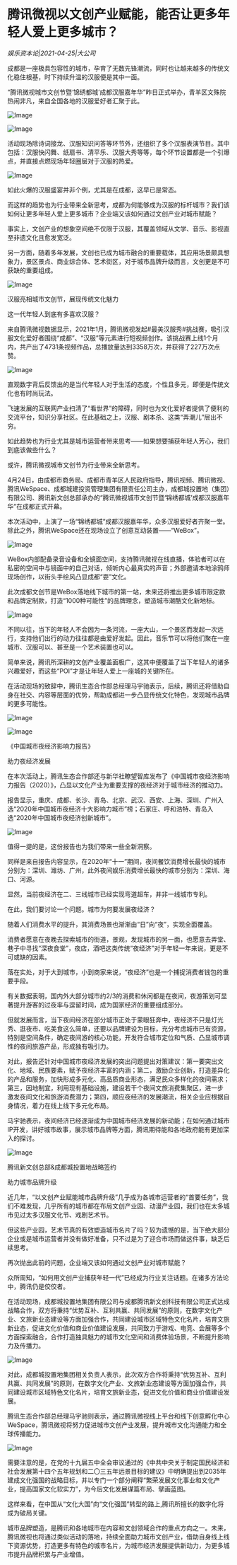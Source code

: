 # 腾讯微视以文创产业赋能，能否让更多年轻人爱上更多城市？

*娱乐资本论|2021-04-25|大公司*

成都是一座极具包容性的城市，孕育了无数先锋潮流，同时也让越来越多的传统文化稳住根基，时下持续升温的汉服便是其中一面。

“腾讯微视城市文创节暨‘锦绣都城’成都汉服嘉年华”昨日正式举办，青羊区文殊院热闹非凡，来自全国各地的汉服爱好者汇聚于此。

![Image](https://mp.toutiao.com/mp/agw/article_material/open_image/get?code=OTZhYzYxMTMwNmU4M2QzMGQ2MTlmNjhlNmJmNDFiYzEsMTYxOTQyMDMwNDYzNw==)

![Image](https://mp.toutiao.com/mp/agw/article_material/open_image/get?code=NTMwMWM4YWI0M2FlNGExZDFkMzVmMmZhMTM4NWQyNjAsMTYxOTQyMDMwNDYzNw==)

活动现场除诗词接龙、汉服知识问答等环节外，还组织了多个汉服表演节目。其中包括：汉服快闪舞、纸扇书、清平乐、汉服大秀等等，每个环节设置都是一个引爆点，并直接点燃现场年轻圈层对于汉服的热爱。

![Image](https://mp.toutiao.com/mp/agw/article_material/open_image/get?code=MzAzOWJiZjAwMmFkOWMwYzEyZTg2OTQ3NmY5NTM2YzksMTYxOTQyMDMwNDYzNw==)

如此火爆的汉服盛宴并非个例，尤其是在成都，这早已是常态。

而这样的趋势也为行业带来全新思考，成都为何能够成为汉服的标杆城市？我们该如何让更多年轻人爱上更多城市？企业端又该如何通过文创产业对城市赋能？

事实上，文创产业的想象空间绝不仅限于汉服，其覆盖领域从文学、音乐、影视直至非遗文化且愈发宽泛。

另一方面，随着多年发展，文创也已成为城市融合的重要载体，其应用场景颇具想象力，景区景点、商业综合体、艺术街区，对于城市品牌升级而言，文创更是不可获缺的重要组成。

![Image](https://mp.toutiao.com/mp/agw/article_material/open_image/get?code=ZDM1Mjc5OWZkNGQwZGY0MDI5Mzk4MGJiNGQzZGZlYjgsMTYxOTQyMDMwNDYzNw==)

汉服亮相城市文创节，展现传统文化魅力

这一代年轻人到底有多喜欢汉服？

来自腾讯微视数据显示，2021年1月，腾讯微视发起#最美汉服秀#挑战赛，吸引汉服文化爱好者围绕“成都”、“汉服”等元素进行短视频创作。该挑战赛上线1个月内，共产出了4731条视频作品，总播放量达到3358万次，并获得了227万次点赞。

![Image](https://mp.toutiao.com/mp/agw/article_material/open_image/get?code=ZTdjZjUxNmQwNTAyNzYyMWVmNWM3ZTE4ZDUyM2VjMzQsMTYxOTQyMDMwNDYzNw==)

直观数字背后反馈出的是当代年轻人对于生活的态度，个性且多元，即便是传统文化也有时尚玩法。

飞速发展的互联网产业扫清了“看世界”的障碍，同时也为文化爱好者提供了便利的交流平台，知识分享社区。在此基础之上，汉服、剧本杀、这类“弄潮儿”层出不穷。

如此趋势也为行业尤其是城市运营者带来思考——如果想要捕获年轻人芳心，我们到底该做些什么？

或许，腾讯微视城市文创节为行业带来全新思考。

4月24日，由成都市商务局、成都市青羊区人民政府指导，腾讯视频、腾讯微视、腾讯WeSpace、成都城建投资管理集团有限责任公司主办，成都城投置地（集团）有限公司、腾讯新文创总部承办的“腾讯微视城市文创节暨‘锦绣都城’成都汉服嘉年华”在成都正式开幕。

本次活动中，上演了一场“锦绣都城”成都汉服嘉年华，众多汉服爱好者齐聚一堂。除此之外，腾讯WeSpace还在现场设立了创意互动装置——“WeBox”。

![Image](https://mp.toutiao.com/mp/agw/article_material/open_image/get?code=YzE5NzE1YTc4YzQyMjc1MTk0NTk3ZTU2ODdjY2EyZTMsMTYxOTQyMDMwNDYzNw==)

WeBox内部配备录音设备和全镜面空间，支持腾讯微视在线直播，体验者可以在私密的空间中与镜面中的自己对话，倾听内心最真实的声音；外部邀请本地涂鸦师现场创作，以街头手绘风凸显成都“耍”文化。

此次成都文创节是WeBox落地线下城市的第一站，未来还将推出更多城市限定款和品牌定制款，打造“1000种可能性”的品牌理念，塑造城市潮酷文化新地标。

![Image](https://mp.toutiao.com/mp/agw/article_material/open_image/get?code=YjA4MjcwNDM4ZTFmNTZhODY0MWFmNzE5NmU2MGEzNDMsMTYxOTQyMDMwNDYzNw==)

不同以往，当下的年轻人不会因为一条河流，一座大山，一个景区而发起一次远行，支持他们出行的动力往往都是由爱好发起。因此，音乐节可以将他们聚在一座城市、汉服可以、甚至是一个艺术装置也可以。

简单来说，腾讯所深耕的文创产业覆盖面极广，这其中便覆盖了当下年轻人的诸多兴趣爱好，而这些“POI”才是让年轻人爱上一座城的关键所在。

在活动现场的致辞中，腾讯生态合作部总经理马宇驰表示，后续，腾讯还将借助自身在社交、内容等层面的优势，帮助成都进一步凸显传统文化特色，发现城市品牌的更多可能性。

![Image](https://mp.toutiao.com/mp/agw/article_material/open_image/get?code=NmIzNTZiMzQxZWIxYjA5NTkzM2ViNDZkNWFjZTYxZjMsMTYxOTQyMDMwNDYzNw==)

![Image](https://mp.toutiao.com/mp/agw/article_material/open_image/get?code=YjI0ZjZlNWY1YmY4MmJiOGMwM2E3MWY0NjU0MDk4ZjQsMTYxOTQyMDMwNDYzNw==)

《中国城市夜经济影响力报告》

助力夜经济发展

在本次活动上，腾讯生态合作部还与新华社瞭望智库发布了《中国城市夜经济影响力报告（2020）》，凸显以文化产业为重要支撑的夜经济对于城市经济的推动力。

报告显示，重庆、成都、长沙、青岛、北京、武汉、西安、上海、深圳、广州入选“2020年中国城市夜经济十大影响力城市”榜；石家庄、呼和浩特、青岛入选“2020年中国城市夜经济创新城市”。

![Image](https://mp.toutiao.com/mp/agw/article_material/open_image/get?code=ZjY4MWQzNTRhYjRmMDhmNGRhNWI3ODUzNGJlMWNkM2IsMTYxOTQyMDMwNDYzNw==)

值得一提的是，这份报告也为我们带来一些全新洞察。

同样是来自报告内容显示，在2020年“十一”期间，夜间餐饮消费增长最快的城市分别为：深圳、潍坊、广州，此外夜间娱乐消费增长最快的城市分别为：深圳、海口、河源。

显然，当前夜经济在二、三线城市已经实现弯道超车，并非一线城市专利。

在此，我们要讨论一个问题。城市为何要发展夜经济？

随着人们消费水平的提升，其消费场景也渐渐由“日”向“夜”，实现全面覆盖。

消费者愿意在夜晚去探索城市的街道，景观，发现城市的另一面，也愿意去弄堂、巷子中寻找“深夜食堂”，夜店，酒吧这类传统“夜经济”对于年轻一年来说，更是不可或缺的因素。

落在实处，对于大到城市，小到商家来说，“夜经济”也是一个捕捉消费者钱包的重要手段。

有关数据表明，国内外大部分城市约2/3的消费和休闲都是在夜间，夜游策划可显著提升游客的过夜率与逗留时间，成为国家经济的重要组成部分。

但就发展而言，当下夜间经济在部分城市正处于蒙眼狂奔中，夜经济不只是灯光秀、逛夜市、吃美食这么简单，还要以品牌建设为目标，充分考虑城市已有资源，特别是空间条件，确定夜间游的核心功能，开发符合城市定位和气质、凸显城市调性的夜间旅游产品，形成独有吸引力。

对此，报告还针对中国城市夜经济发展的突出问题提出对策建议：第一要突出文化、地域、民族要素，赋予夜经济丰富的内涵；第二，激励企业创新，打造差异化的产品和服务，加快形成多元化、高品质商业形态，满足民众多样化的夜间需求；第三，因地制宜，利用现有基础设施，建设若干个夜间文旅消费集聚区，进一步 激发夜间文化和旅游消费潜力；第四，顺应夜经济的发展潮流，相关企业应根据自身情况，着力在线上线下多元化布局。

马宇驰表示，夜间经济已经逐渐成为中国城市经济发展的新动能；在如何通过城市IP开发，讲好城市故事，展示城市品牌等方面，腾讯期待能和各地政府能有更加深入的探讨。

![Image](https://mp.toutiao.com/mp/agw/article_material/open_image/get?code=NzQ4YzdmMTczMDcyZTAyNmY5YWU3OWRiZDBlODM4YWUsMTYxOTQyMDMwNDYzNw==)

腾讯新文创总部&成都城投置地战略签约

助力城市品牌升级

近几年，“以文创产业赋能城市品牌升级”几乎成为各城市运营者的“首要任务”，我们不难发现，几乎所有的城市都在布局文创产业园、动漫产业园，我们也在太多城市见过太多汉服文化节、戏剧艺术节。

但这些产业园，艺术节真的有效塑造城市名片了吗？较为遗憾的是，当下绝大部分企业或是城市运营者并没有做好准备，只不过是为了迎合市场而做这件事，缺乏后续思考。

再次抛出此前的问题，企业端又该如何通过文创产业对城市赋能？

众所周知，“如何用文创产业捕获年轻一代”已经成为行业关注话题。在诸多方法论中，腾讯仍是佼佼者。

在活动现场，成都城投置地集团有限公司与成都腾讯新文创科技有限公司正式达成战略合作，双方将秉持“优势互补、互利共赢、共同发展”的原则，在数字文化产业、文旅新业态建设等方面加强合作，共同建设城市区域特色文化名片，培育文旅新业态，促进文化价值和商业价值建设发展，共同致力于游戏、电竞、会展等多个方面探索融合，合作打造独具魅力的城市文化空间和消费体验场景，不断提升影响力及传播力。

![Image](https://mp.toutiao.com/mp/agw/article_material/open_image/get?code=MmM5NjJkYzkyNmMzMDQ2NGVlMDE0NWMyMmIwODk5YTgsMTYxOTQyMDMwNDYzNw==)

对此，成都城投置地集团相关负责人表示，此次双方合作将秉持“优势互补、互利共赢、共同发展”的原则，在数字文化产业、文旅新业态建设等方面加强合作，共同建设城市区域特色文化名片，培育文旅新业态，促进文化价值和商业价值建设发展。

腾讯生态合作部总经理马宇驰则表示，通过腾讯微视线上平台和线下创意孵化中心WeSpace，腾讯微视将努力促进城市文创产业发展，提升城市文化沟通能力和全球传播能力。

![Image](https://mp.toutiao.com/mp/agw/article_material/open_image/get?code=MWFjMzJmNWI4MTgzOTAwMGRkNDg2NDY3ZGYxZDlkMTEsMTYxOTQyMDMwNDYzOA==)

需要注意的是，在党的十九届五中全会审议通过的《中共中央关于制定国民经济和社会发展第十四个五年规划和二〇三五年远景目标的建议》中明确提出到2035年建成文化强国的战略目标，并以专门一个部分阐释“繁荣发展文化事业和文化产业，提高国家文化软实力”，为今后文化发展谋篇布局、擘画蓝图。

这样来看，在中国从“文化大国”向“文化强国”转型的路上,腾讯所擅长的数字化将成为破局关键。

城市品牌塑造，是腾讯和各地城市在内容和文创领域合作的重点方向之一。未来，腾讯微视也将通过类似活动的落地，持续全面助力城市文创产业，借助自身线上线下资源优势，打造更多有特色的城市名片，为城市经济发展提供新动力，为更多城市提升品牌积累与产业增值。

